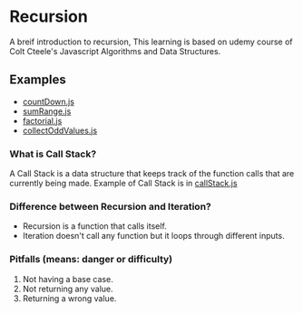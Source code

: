 # Recursion
A breif introduction to recursion, This learning is based on udemy course of Colt Cteele's Javascript Algorithms and Data Structures.

## Examples
- [countDown.js](https://github.com/vishwasracharya/Learnings/blob/main/Javascript/JS_DSA/Recursion/countDown.js)
- [sumRange.js](https://github.com/vishwasracharya/Learnings/blob/main/Javascript/JS_DSA/Recursion/sumRange.js)
- [factorial.js](https://github.com/vishwasracharya/Learnings/blob/main/Javascript/JS_DSA/Recursion/factorial.js)
- [collectOddValues.js](https://github.com/vishwasracharya/Learnings/blob/main/Javascript/JS_DSA/Recursion/collectOddValues.js)

### What is Call Stack?
A Call Stack is a data structure that keeps track of the function calls that are currently being made.
Example of Call Stack is in [callStack.js](https://github.com/vishwasracharya/Learnings/blob/main/Javascript/JS_DSA/Recursion/callStack.js)

### Difference between Recursion and Iteration?
- Recursion is a function that calls itself.
- Iteration doesn't call any function but it loops through different inputs.

### Pitfalls (means: danger or difficulty)
1. Not having a base case.
2. Not returning any value.
3. Returning a wrong value.
